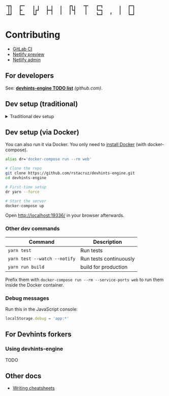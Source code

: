 ```
╺┳┓   ┏━╸   ╻ ╻   ╻ ╻   ╻   ┏┓╻   ╺┳╸   ┏━┓       ╻   ┏━┓
 ┃┃   ┣╸    ┃┏┛   ┣━┫   ┃   ┃┗┫    ┃    ┗━┓       ┃   ┃ ┃
╺┻┛   ┗━╸   ┗┛    ╹ ╹   ╹   ╹ ╹    ╹    ┗━┛   ╹   ╹   ┗━┛
```

# Contributing

- [GitLab CI](https://gitlab.com/rstacruz/devhints-engine/pipelines)
- [Netlify preview](http://devhints-engine-preview.netlify.com/)
- [Netlify admin](https://app.netlify.com/sites/devhints-engine-preview/settings/general)

## For developers

See: **[devhints-engine TODO list](https://github.com/rstacruz/devhints-engine/issues/10)** _(github.com)_.

## Dev setup (traditional)

<details>
<summary>Traditional dev setup</summary>

This sets up a dev environment of `devhints-engine`. Note that you need Node 8+ and Yarn 1.5+.

```bash
# Clone the repo
git clone https://github.com/rstacruz/devhints-engine.git
cd devhints-engine

# First-time setup
yarn --force

# Start the server
yarn develop

# Open in the browser
open http://localhost:19336/
```

</details>

## Dev setup (via Docker)

You can also run it via Docker. You only need to [install Docker](https://gist.github.com/rstacruz/297fc799f094f55d062b982f7dac9e41) (with docker-compose).

```bash
alias dr='docker-compose run --rm web'

# Clone the repo
git clone https://github.com/rstacruz/devhints-engine.git
cd devhints-engine

# First-time setup
dr yarn --force

# Start the server
docker-compose up
```

Open <http://localhost:19336/> in your browser afterwards.

### Other dev commands

| Command                      | Description            |
| ---------------------------- | ---------------------- |
| `yarn test`                  | Run tests              |
| `yarn test --watch --notify` | Run tests continuously |
| `yarn run build`             | build for production   |

Prefix them with `docker-compose run --rm --service-ports web` to run them inside the Docker container.

### Debug messages

Run this in the JavaScript console:

```js
localStorage.debug = 'app:*'
```

## For Devhints forkers

### Using devhints-engine

TODO

## Other docs

- [Writing cheatsheets](docs/writing_cheatsheets.md)

